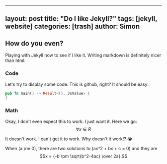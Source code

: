 <script src='https://cdnjs.cloudflare.com/ajax/libs/mathjax/2.7.5/latest.js?config=TeX-MML-AM_CHTML' async></script>

---
layout: post
title: "Do I like Jekyll?"
tags: [jekyll, website]
categories: [trash]
author: Simon
---

## How do you even?
Playing with Jekyll now to see if I like it. Writing markdown is definitely nicer than html.

### Code
Let's try to display some code. This is github, right? It should be easy:
```rust
pub fn main() -> Result<(), JsValue> {
}
```

### Math
Okay, I don't even expect this to work. I just want it.
Here we go: $$\forall x \in R$$

It doesn't work. I can't get it to work. Why doesn't it work!? 😭

When \(a \ne 0\), there are two solutions to \(ax^2 + bx + c = 0\) and they are
$$x = {-b \pm \sqrt{b^2-4ac} \over 2a}.$$
